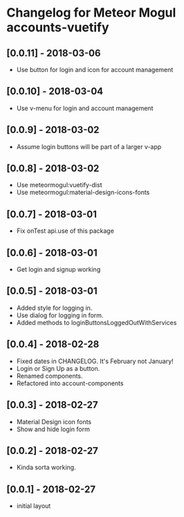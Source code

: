 # Changelog for Meteor Mogul accounts-vuetify

## [0.0.11] - 2018-03-06

- Use button for login and icon for account management

## [0.0.10] - 2018-03-04

- Use v-menu for login and account management

## [0.0.9] - 2018-03-02

- Assume login buttons will be part of a larger v-app

## [0.0.8] - 2018-03-02

- Use meteormogul:vuetify-dist
- Use meteormogul:material-design-icons-fonts

## [0.0.7] - 2018-03-01

- Fix onTest api.use of this package

## [0.0.6] - 2018-03-01

- Get login and signup working

## [0.0.5] - 2018-03-01

- Added style for logging in.
- Use dialog for logging in form.
- Added methods to loginButtonsLoggedOutWithServices

## [0.0.4] - 2018-02-28

- Fixed dates in CHANGELOG.  It's February not January!
- Login or Sign Up as a button.
- Renamed components.
- Refactored into account-components

## [0.0.3] - 2018-02-27

- Material Design icon fonts
- Show and hide login form

## [0.0.2] - 2018-02-27

- Kinda sorta working.

## [0.0.1] - 2018-02-27

- initial layout

